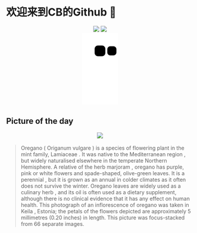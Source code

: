 
# 欢迎来到CB的Github 👋

<div align="center">
  <img height="137px" src="https://github-readme-stats.vercel.app/api?username=SuperCB&show_icons=true&theme=radical" />
  <img height="137px" src="https://github-readme-stats.vercel.app/api/top-langs/?username=SuperCB&hide_title=true&hide_border=true&layout=compact&langs_count=6&text_color=000&icon_color=fff" />
</div>


<div align="center">
    <img src="./contribution-snake/github-contribution-grid-snake.svg" />
</div>



## Picture of the day
<div align="center">
  <img width=400px src="https://upload.wikimedia.org/wikipedia/commons/thumb/1/17/Origanum_vulgare_inflorescence_-_Keila.jpg/600px-Origanum_vulgare_inflorescence_-_Keila.jpg" />
</div>

>Oregano  ( Origanum vulgare ) is a species of  flowering plant  in the mint family,  Lamiaceae . It was native to the  Mediterranean region , but widely naturalised elsewhere in the  temperate  Northern Hemisphere. A relative of the herb  marjoram , oregano has purple, pink or white flowers and spade-shaped, olive-green leaves. It is a  perennial , but it is grown as an annual in colder climates as it often does not survive the winter. Oregano leaves are widely used as a culinary  herb , and its oil is often used as a dietary supplement, although there is no clinical evidence that it has any effect on human health. This photograph of an  inflorescence  of oregano was taken in  Keila , Estonia; the petals of the flowers depicted are approximately 5 millimetres (0.20 inches) in length. This picture was  focus-stacked  from 66 separate images.


